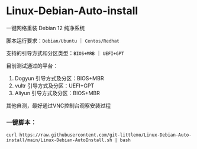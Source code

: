 # Linux-Debian-Auto-install  

一键网络重装 Debian 12 纯净系统  

脚本运行要求：`Debian/Ubuntu` ｜ `Centos/Redhat`  

支持的引导方式和分区类型：`BIOS+MRB` ｜ `UEFI+GPT`  

目前测试通过的平台：
1. Dogyun  引导方式及分区：BIOS+MBR
2. vultr   引导方式及分区：UEFI+GPT
3. Aliyun  引导方式及分区：BIOS+MBR

其他自测，最好通过VNC控制台观察安装过程


### 一键脚本：
```shell
curl https://raw.githubusercontent.com/git-littlemo/Linux-Debian-Auto-install/main/Linux-Debian-AutoInstall.sh | bash
```
